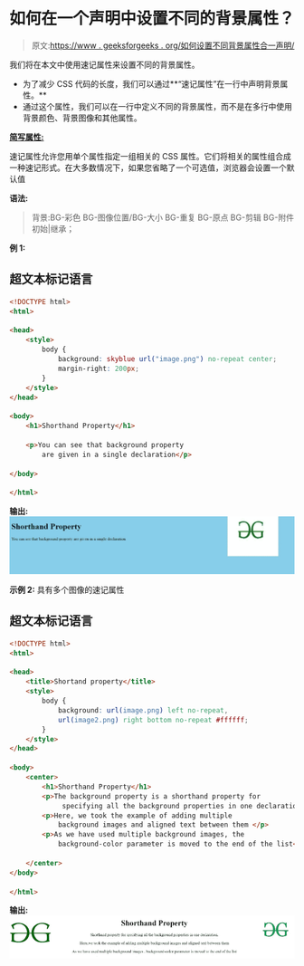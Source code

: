 # 如何在一个声明中设置不同的背景属性？

> 原文:[https://www . geeksforgeeks . org/如何设置不同背景属性合一声明/](https://www.geeksforgeeks.org/how-to-set-different-background-properties-in-one-declaration/)

我们将在本文中使用速记属性来设置不同的背景属性。

*   为了减少 CSS 代码的长度，我们可以通过**“速记属性”在一行中声明背景属性。**
*   通过这个属性，我们可以在一行中定义不同的背景属性，而不是在多行中使用背景颜色、背景图像和其他属性。

**[简写属性:](https://www.geeksforgeeks.org/css-shorthand-properties/)**

速记属性允许您用单个属性指定一组相关的 CSS 属性。它们将相关的属性组合成一种速记形式。在大多数情况下，如果您省略了一个可选值，浏览器会设置一个默认值

**语法:**

> 背景:BG-彩色 BG-图像位置/BG-大小 BG-重复 BG-原点 BG-剪辑 BG-附件初始|继承；

**例 1:**

## 超文本标记语言

```html
<!DOCTYPE html>
<html>

<head>
    <style>
        body {
            background: skyblue url("image.png") no-repeat center;
            margin-right: 200px;
        }
    </style>
</head>

<body>
    <h1>Shorthand Property</h1>

    <p>You can see that background property 
        are given in a single declaration</p>

</body>

</html>
```

**输出:**
![](img/a681ba3e030e2b7c3a50c00c07ee2530.png)

**示例 2:** 具有多个图像的速记属性

## 超文本标记语言

```html
<!DOCTYPE html>
<html>

<head>
    <title>Shortand property</title>
    <style>
        body {
            background: url(image.png) left no-repeat,
            url(image2.png) right bottom no-repeat #ffffff;
        }
    </style>
</head>

<body>
    <center>
        <h1>Shorthand Property</h1>
        <p>The background property is a shorthand property for
             specifying all the background properties in one declaration.</p>
        <p>Here, we took the example of adding multiple 
            background images and aligned text between them </p>
        <p>As we have used multiple background images, the 
            background-color parameter is moved to the end of the list</p>

    </center>
</body>

</html>
```

**输出:** ![](img/14a3baa886e480bd941636f2beeefcde.png)